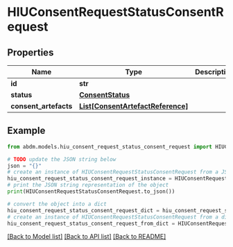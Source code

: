 # HIUConsentRequestStatusConsentRequest


## Properties

Name | Type | Description | Notes
------------ | ------------- | ------------- | -------------
**id** | **str** |  | 
**status** | [**ConsentStatus**](ConsentStatus.md) |  | 
**consent_artefacts** | [**List[ConsentArtefactReference]**](ConsentArtefactReference.md) |  | 

## Example

```python
from abdm.models.hiu_consent_request_status_consent_request import HIUConsentRequestStatusConsentRequest

# TODO update the JSON string below
json = "{}"
# create an instance of HIUConsentRequestStatusConsentRequest from a JSON string
hiu_consent_request_status_consent_request_instance = HIUConsentRequestStatusConsentRequest.from_json(json)
# print the JSON string representation of the object
print(HIUConsentRequestStatusConsentRequest.to_json())

# convert the object into a dict
hiu_consent_request_status_consent_request_dict = hiu_consent_request_status_consent_request_instance.to_dict()
# create an instance of HIUConsentRequestStatusConsentRequest from a dict
hiu_consent_request_status_consent_request_from_dict = HIUConsentRequestStatusConsentRequest.from_dict(hiu_consent_request_status_consent_request_dict)
```
[[Back to Model list]](../README.md#documentation-for-models) [[Back to API list]](../README.md#documentation-for-api-endpoints) [[Back to README]](../README.md)


